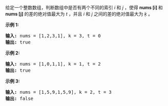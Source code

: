 <html>
 <body>
  <p>
   给定一个整数数组，判断数组中是否有两个不同的索引
   <em>
    i
   </em>
   和
   <em>
    j
   </em>
   ，使得
   <strong>
    nums [i]
   </strong>
   和
   <strong>
    nums [j]
   </strong>
   的差的绝对值最大为
   <em>
    t
   </em>
   ，并且
   <em>
    i
   </em>
   和
   <em>
    j
   </em>
   之间的差的绝对值最大为
   <em>
    ķ
   </em>
   。
  </p>
  <p>
   <strong>
    示例 1:
   </strong>
  </p>
  <pre><strong>输入:</strong> nums = [1,2,3,1], k<em> </em>= 3, t = 0
<strong>输出:</strong> true</pre>
  <p>
   <strong>
    示例 2:
   </strong>
  </p>
  <pre><strong>输入: </strong>nums = [1,0,1,1], k<em> </em>=<em> </em>1, t = 2
<strong>输出:</strong> true</pre>
  <p>
   <strong>
    示例 3:
   </strong>
  </p>
  <pre><strong>输入: </strong>nums = [1,5,9,1,5,9], k = 2, t = 3
<strong>输出:</strong> false</pre>
 </body>
</html>